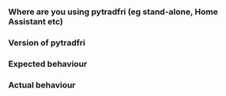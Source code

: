 ### Where are you using pytradfri (eg stand-alone, Home Assistant etc)

### Version of pytradfri

### Expected behaviour

### Actual behaviour
